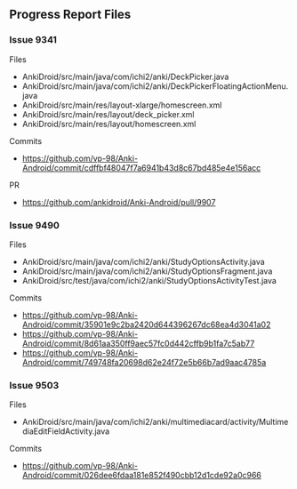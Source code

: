 ## Progress Report Files
 
 ### Issue 9341
  Files 
  * AnkiDroid/src/main/java/com/ichi2/anki/DeckPicker.java
  * AnkiDroid/src/main/java/com/ichi2/anki/DeckPickerFloatingActionMenu.java
  * AnkiDroid/src/main/res/layout-xlarge/homescreen.xml
  * AnkiDroid/src/main/res/layout/deck_picker.xml
  * AnkiDroid/src/main/res/layout/homescreen.xml
  
  Commits 
  * https://github.com/vp-98/Anki-Android/commit/cdffbf48047f7a6941b43d8c67bd485e4e156acc
  
  PR 
  * https://github.com/ankidroid/Anki-Android/pull/9907 
  
  
  ### Issue 9490
   Files 
    
* AnkiDroid/src/main/java/com/ichi2/anki/StudyOptionsActivity.java
* AnkiDroid/src/main/java/com/ichi2/anki/StudyOptionsFragment.java
* AnkiDroid/src/test/java/com/ichi2/anki/StudyOptionsActivityTest.java 
    
 Commits
    
* https://github.com/vp-98/Anki-Android/commit/35901e9c2ba2420d644396267dc68ea4d3041a02
* https://github.com/vp-98/Anki-Android/commit/8d61aa350ff9aec57fc0d442cffb9b1fa7c5ab77
* https://github.com/vp-98/Anki-Android/commit/749748fa20698d62e24f72e5b66b7ad9aac4785a
    
    
### Issue 9503

Files 
* AnkiDroid/src/main/java/com/ichi2/anki/multimediacard/activity/MultimediaEditFieldActivity.java

Commits 
* https://github.com/vp-98/Anki-Android/commit/026dee6fdaa181e852f490cbb12d1cde92a0c966
        
        
